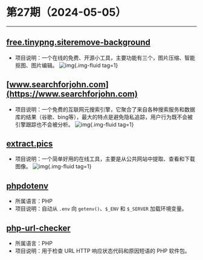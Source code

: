 # 第27期（2024-05-05）

---
## [free.tinypng.siteremove-background](https://free.tinypng.site/remove-background)
- 项目说明：一个在线的免费、开源小工具，主要功能有三个，图片压缩、智能抠图、图片编辑。
![img](https://mirror.ghproxy.com/https://raw.githubusercontent.com/xiaoxuan6/weekly/main/docs/static/images/2024-05-05/1714872931.png){.img-fluid tag=1}

## [www.searchforjohn.com](https://www.searchforjohn.com)
- 项目说明：一个免费的互联网元搜索引擎，它聚合了来自各种搜索服务和数据库的结果（谷歌、bing等），最大的特点是避免隐私追踪，用户行为既不会被引擎跟踪也不会被分析。
![img](https://mirror.ghproxy.com/https://raw.githubusercontent.com/xiaoxuan6/weekly/main/docs/static/images/2024-05-05/1714873044.png){.img-fluid tag=1}

## [extract.pics](https://extract.pics)
- 项目说明：一个简单好用的在线工具，主要是从公共网站中提取、查看和下载图像。
![img](https://mirror.ghproxy.com/https://raw.githubusercontent.com/xiaoxuan6/weekly/main/docs/static/images/2024-05-05/1714873385.png){.img-fluid tag=1}

## [phpdotenv](https://github.com/vlucas/phpdotenv)
- 所属语言：PHP
- 项目说明：自动从 `.env` 向 `getenv()`、`$_ENV` 和 `$_SERVER` 加载环境变量。

## [php-url-checker](https://github.com/leMaur/php-url-checker)
- 所属语言：PHP
- 项目说明：用于检查 URL HTTP 响应状态代码和原因短语的 PHP 软件包。
